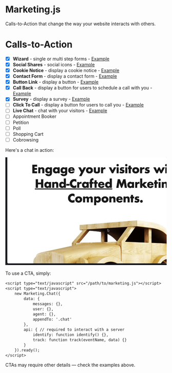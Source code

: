 # Marketing.js

Calls-to-Action that change the way your website interacts with others.

Calls-to-Action
===============
- [x] **Wizard** - single or multi step forms - [Example](./ctas/wizard/index.html)
- [x] **Social Shares** - social icons - [Example](./ctas/chat/index.html)
- [x] **Cookie Notice** - display a cookie notice - [Example](./ctas/cookie-notice/index.html)
- [x] **Contact Form** - display a contact form - [Example](./ctas/contact/index.html)
- [x] **Button Link** - display a button - [Example](./ctas/button/index.html)
- [x] **Call Back** - display a button for users to schedule a call with you - [Example](./ctas/call-back/index.html)
- [x] **Survey** - display a survey - [Example](./ctas/survey/index.html)
- [ ] **Click To Call** - display a button for users to call you - [Example](./ctas/call-back/index.html)
- [ ] **Live Chat** - chat with your visitors - [Example](./ctas/chat/index.html)
- [ ] Appointment Booker
- [ ] Petition
- [ ] Poll
- [ ] Shopping Cart
- [ ] Cobrowsing

Here's a chat in action:

![Introduction](./assets/intro.gif "Introduction")

To use a CTA, simply:

```
<script type="text/javascript" src="/path/to/marketing.js"></script>
<script type="text/javascript">
    new Marketing.Chat({
        data: {
            messages: {},
            user: {},
            agent: {},
            appendTo: '.chat'
        },
        api: { // required to interact with a server
            identify: function identify() {},
            track: function track(eventName, data) {}
        }
    }).ready();
</script>
```

CTAs may require other details &mdash; check the examples above.
